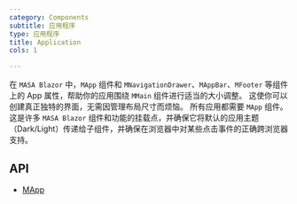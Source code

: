 ```yaml
---
category: Components
subtitle: 应用程序
type: 应用程序
title: Application
cols: 1

---
```


在 `MASA Blazor` 中，`MApp` 组件和 `MNavigationDrawer`、`MAppBar`、`MFooter` 等组件上的 App 属性，帮助你的应用围绕 `MMain` 组件进行适当的大小调整。 这使你可以创建真正独特的界面，无需因管理布局尺寸而烦恼。 所有应用都需要 `MApp` 组件。 这是许多 `MASA Blazor` 组件和功能的挂载点，并确保它将默认的应用主题 （Dark/Light）传递给子组件，并确保在浏览器中对某些点击事件的正确跨浏览器支持。

## API

- [MApp](/docs/api/MApp)